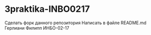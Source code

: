 # 3praktika-INBO0217

Сделать форк данного репозитория Написать в файле README.md Герлиани Филипп ИНБО-02-17
